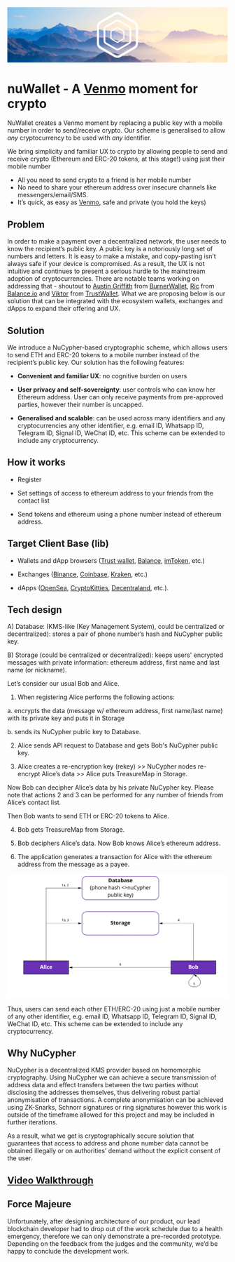 

<style>
    .md-content {
        margin-left: 0;
    }

    .md-sidebar--primary, .md-header-nav__button.md-icon--menu {
        display: none;
    }
</style>


<img src="/images/introsmall.png" alt="drawing" />

# **nuWallet** - A [Venmo](https://venmo.com/about/product/) moment for crypto

NuWallet creates a Venmo moment by replacing a public key with a mobile number in order to send/receive crypto. Our scheme is generalised to allow _any_ cryptocurrency to be used with _any_ identifier. 

We bring simplicity and familiar UX to crypto by allowing people to send and receive crypto (Ethereum and ERC-20 tokens, at this stage!) using just their mobile number

* All you need to send crypto to a friend is her mobile number 
* No need to share your ethereum address over insecure channels like messengers/email/SMS. 
* It’s quick, as easy as [Venmo](https://venmo.com/about/product/), safe and private (you hold the keys)


## Problem

In order to make a payment over a decentralized network, the user needs to know the recipient’s public key. A public key is a notoriously long set of numbers and letters. It is easy to make a mistake, and copy-pasting isn’t always safe if your device is compromised. As a result, the UX is not intuitive and continues to present a serious hurdle to the mainstream adoption of cryptocurrencies. There are notable teams working on addressing that - shoutout to [Austin Griffith](https://twitter.com/austingriffith) from [BurnerWallet](https://xdai.io/), [Ric](https://twitter.com/ricburton) from [Balance.io](https://balance.io/) and [Viktor](https://twitter.com/vikmeup) from [TrustWallet](https://trustwallet.com/). What we are proposing below is our solution that can be integrated with the ecosystem wallets, exchanges and dApps to expand their offering and UX. 



## Solution
We introduce a NuCypher-based cryptographic scheme, which allows users to send ETH and ERC-20 tokens to a mobile number instead of the recipient’s public key. Our solution has the following features:  

* **Convenient and familiar UX**:  no cognitive burden on users 

* **User privacy and self-sovereignty**: user controls who can know her Ethereum address. User can only receive payments from pre-approved parties, however their number is uncapped.

* **Generalised and scalable**: can be used across many identifiers and any cryptocurrencies any other identifier, e.g. email ID, Whatsapp ID, Telegram ID, Signal ID, WeChat ID, etc. This scheme can be extended to include any cryptocurrency. 


## How it works

* Register

* Set settings of access to ethereum address to your friends from the contact list

* Send tokens and ethereum using a phone number instead of ethereum address. 



## Target Client Base (lib)

* Wallets and dApp browsers ([Trust wallet](https://trustwallet.com/), [Balance](https://balance.io/), [imToken](https://token.im/), etc.)

* Exchanges ([Binance](https://www.binance.com), [Coinbase](https://www.coinbase.com/), [Kraken](https://www.kraken.com/), etc.)

* dApps ([OpenSea](https://opensea.io), [CryptoKitties](https://www.cryptokitties.co/), [Decentraland](https://decentraland.org/), etc.).



## Tech design

A) Database: (KMS-like (Key Management System), could be centralized or  decentralized): stores a pair of phone number’s hash and NuCypher public key. 

B) Storage (could be centralized or decentralized): keeps users' encrypted messages with private information: ethereum address, first name and last name (or nickname). 



Let’s consider our usual Bob and Alice.  

1) When registering Alice performs the following actions:

 a.  encrypts the data (message w/ ethereum address, first name/last name)  with its private key and puts it in Storage 

 b. sends its NuCypher public key to Database. 

2) Alice sends API request to Database and gets Bob's NuCypher public key.

3) Alice creates a re-encryption key (rekey) >> NuCypher nodes re-encrypt Alice’s data >> Alice puts TreasureMap in Storage.

Now Bob can decipher Alice’s data by his private NuCypher key. Please note that actions 2 and 3 can be performed for any number of friends from Alice’s contact list. 

Then Bob wants to send ETH or ERC-20 tokens to Alice. 

4) Bob gets TreasureMap from Storage.

5) Bob deciphers Alice’s data. Now Bob knows Alice’s ethereum address. 

6) The application generates a transaction for Alice with the ethereum address from the message as a payee. 

<img src="/images/development/nuWallet.jpg" alt="drawing" />

Thus, users can send each other ETH/ERC-20 using just a mobile number of any other identifier, e.g. email ID, Whatsapp ID, Telegram ID, Signal ID, WeChat ID, etc. This scheme can be extended to include any cryptocurrency. 


## Why NuCypher

NuCypher is a decentralized KMS provider based on homomorphic cryptography.  Using NuCypher we can achieve a secure transmission of address data and effect transfers between the two parties without disclosing the addresses themselves, thus delivering robust partial anonymisation of transactions. A complete anonymisation can be achieved using ZK-Snarks, Schnorr signatures or ring signatures however this work is outside of the timeframe allowed for this project and may be included in further iterations. 

As a result, what we get is cryptographically secure solution that guarantees that access to address and phone number data cannot be obtained illegally or on authorities’ demand without the explicit consent of the user.



## [Video Walkthrough](https://www.dropbox.com/s/wdu5vdodlbgv542/nuCypher.mp4?dl=0)



## Force Majeure 

Unfortunately, after designing architecture of our product, our lead blockchain developer had to drop out of the work schedule due to a health emergency, therefore we can only demonstrate a pre-recorded prototype. Depending on the feedback from the judges and the community, we’d be happy to conclude the development work. 

</br>